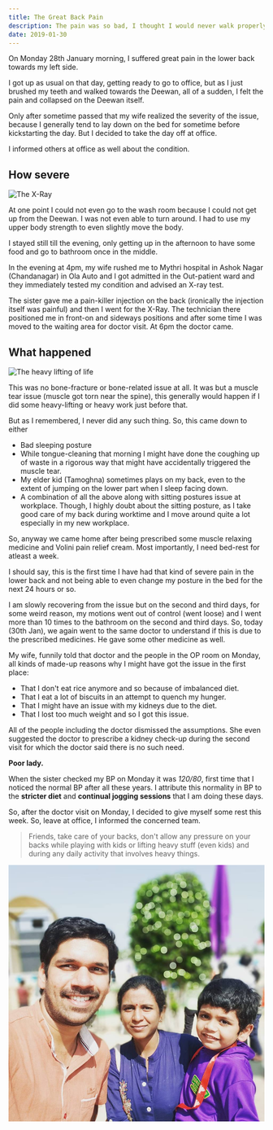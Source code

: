 ```yaml
---
title: The Great Back Pain
description: The pain was so bad, I thought I would never walk properly again. Also, my first wheel-chair experience at hospital. 😜
date: 2019-01-30
---
```


On Monday 28th January morning, I suffered great pain in the lower back towards my left side.

<!--truncate-->

I got up as usual on that day, getting ready to go to office, but as I just brushed my teeth and walked towards the Deewan, all of a sudden, I felt the pain and collapsed on the Deewan itself.

Only after sometime passed that my wife realized the severity of the issue, because I generally tend to lay down on the bed for sometime before kickstarting the day. But I decided to take the day off at office.

I informed others at office as well about the condition.

## How severe

![The X-Ray](https://images.unsplash.com/photo-1512615199361-5c7a110a8d11?ixlib=rb-1.2.1&ixid=eyJhcHBfaWQiOjEyMDd9&auto=format&fit=crop&w=1950&q=80)

At one point I could not even go to the wash room because I could not get up from the Deewan. I was not even able to turn around. I had to use my upper body strength to even slightly move the body.

I stayed still till the evening, only getting up in the afternoon to have some food and go to bathroom once in the middle.

In the evening at 4pm, my wife rushed me to Mythri hospital in Ashok Nagar (Chandanagar) in Ola Auto and I got admitted in the Out-patient ward and they immediately tested my condition and advised an X-ray test.

The sister gave me a pain-killer injection on the back (ironically the injection itself was painful) and then I went for the X-Ray. The technician there positioned me in front-on and sideways positions and after some time I was moved to the waiting area for doctor visit. At 6pm the doctor came.

## What happened

![The heavy lifting of life](https://images.unsplash.com/photo-1449177009399-be6867ef0505?ixlib=rb-1.2.1&ixid=eyJhcHBfaWQiOjEyMDd9&auto=format&fit=crop&w=1950&q=80)

This was no bone-fracture or bone-related issue at all. It was but a muscle tear issue (muscle got torn near the spine), this generally would happen if I did some heavy-lifting or heavy work just before that.

But as I remembered, I never did any such thing. So, this came down to either

- Bad sleeping posture
- While tongue-cleaning that morning I might have done the coughing up of waste in a rigorous way that might have accidentally triggered the muscle tear.
- My elder kid (Tamoghna) sometimes plays on my back, even to the extent of jumping on the lower part when I sleep facing down.
- A combination of all the above along with sitting postures issue at workplace. Though, I highly doubt about the sitting posture, as I take good care of my back during worktime and I move around quite a lot especially in my new workplace.

So, anyway we came home after being prescribed some muscle relaxing medicine and Volini pain relief cream. Most importantly, I need bed-rest for atleast a week.

I should say, this is the first time I have had that kind of severe pain in the lower back and not being able to even change my posture in the bed for the next 24 hours or so.

I am slowly recovering from the issue but on the second and third days, for some weird reason, my motions went out of control (went loose) and I went more than 10 times to the bathroom on the second and third days. So, today (30th Jan), we again went to the same doctor to understand if this is due to the prescribed medicines. He gave some other medicine as well.

My wife, funnily told that doctor and the people in the OP room on Monday, all kinds of made-up reasons why I might have got the issue in the first place:

- That I don't eat rice anymore and so because of imbalanced diet.
- That I eat a lot of biscuits in an attempt to quench my hunger.
- That I might have an issue with my kidneys due to the diet.
- That I lost too much weight and so I got this issue.

All of the people including the doctor dismissed the assumptions. She even suggested the doctor to prescribe a kidney check-up during the second visit for which the doctor said there is no such need.

**Poor lady.**

When the sister checked my BP on Monday it was _120/80_, first time that I noticed the normal BP after all these years. I attribute this normality in BP to the **stricter diet** and **continual jogging sessions** that I am doing these days.

So, after the doctor visit on Monday, I decided to give myself some rest this week. So, leave at office, I informed the concerned team.

> Friends, take care of your backs, don't allow any pressure on your backs while playing with kids or lifting heavy stuff (even kids) and during any daily activity that involves heavy things.

![My Kid, me and my wife](./assets/my-kid-wife-shine.jpeg)
